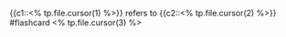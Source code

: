 

{{c1::<% tp.file.cursor(1) %>}} refers to {{c2::<% tp.file.cursor(2) %>}} #flashcard 
<% tp.file.cursor(3) %>

